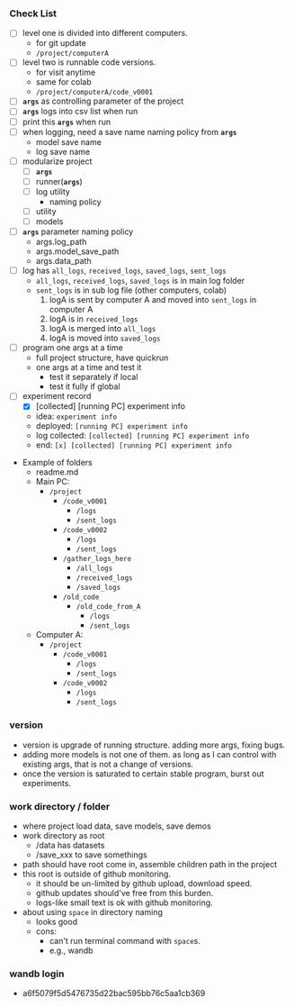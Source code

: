 ### Check List
- [ ] level one is divided into different computers.
    - for git update
    - `/project/computerA`
- [ ] level two is runnable code versions.
    - for visit anytime
    - same for colab
    - `/project/computerA/code_v0001`
- [ ] **`args`** as controlling parameter of the project
- [ ] **`args`** logs into csv list when run
- [ ] print this **`args`** when run
- [ ] when logging, need a save name naming policy from **`args`**
    - model save name
    - log save name
- [ ] modularize project
    - [ ] **`args`**
    - [ ] runner(**`args`**)
    - [ ] log utility
        - naming policy
    - [ ] utility
    - [ ] models
- [ ] **`args`** parameter naming policy
    - args.log_path
    - args.model_save_path
    - args.data_path
- [ ] log has `all_logs`, `received_logs`, `saved_logs`, `sent_logs`
    - `all_logs`, `received_logs`, `saved_logs` is in main log folder
    - `sent_logs` is in sub log file (other computers, colab)
        1. logA is sent by computer A and moved into `sent_logs` in computer A
        1. logA is in `received_logs`
        1. logA is merged into `all_logs`
        1. logA is moved into `saved_logs`
- [ ] program one args at a time
    - full project structure, have quickrun
    - one args at a time and test it
        - test it separately if local
        - test it fully if global
- [ ] experiment record
    - [x] [collected] [running PC] experiment info
    - idea: `experiment info`
    - deployed: `[running PC] experiment info`
    - log collected: `[collected] [running PC] experiment info`
    - end: `[x] [collected] [running PC] experiment info`
- Example of folders
    - readme.md
    - Main PC:
        - `/project`
            - `/code_v0001`
                - `/logs`
                - `/sent_logs`
            - `/code_v0002`
                - `/logs`
                - `/sent_logs`
            - `/gather_logs_here`
                - `/all_logs`
                - `/received_logs`
                - `/saved_logs`
            - `/old_code`
                - `/old_code_from_A`
                    - `/logs`
                    - `/sent_logs`
    - Computer A:
        - `/project`
            - `/code_v0001`
                - `/logs`
                - `/sent_logs`
            - `/code_v0002`
                - `/logs`
                - `/sent_logs`

### version
- version is upgrade of running structure.
adding more args, fixing bugs.
- adding more models is not one of them.
as long as I can control with existing args,
that is not a change of versions.
- once the version is saturated to certain
stable program, burst out experiments.

### work directory / folder
- where project load data, save models, save demos
- work directory as root
    - /data has datasets
    - /save_xxx to save somethings
- path should have root come in, assemble children path in the project
- this root is outside of github monitoring.
    - it should be un-limited by github upload, download speed.
    - github updates should've free from this burden.
    - logs-like small text is ok with github monitoring.
- about using `space` in directory naming
    - looks good
    - cons:
        - can't run terminal command with `space`s.
        - e.g., wandb


### wandb login
- a6f5079f5d5476735d22bac595bb76c5aa1cb369